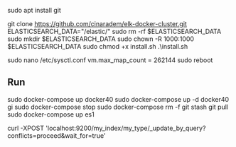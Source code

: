 sudo apt install git

git clone https://github.com/cinaradem/elk-docker-cluster.git
ELASTICSEARCH_DATA="/elastic/"
sudo rm -rf $ELASTICSEARCH_DATA
sudo mkdir $ELASTICSEARCH_DATA
sudo chown -R 1000:1000 $ELASTICSEARCH_DATA
sudo chmod +x install.sh
.\install.sh

sudo nano /etc/sysctl.conf
vm.max_map_count = 262144
sudo reboot

## Run
sudo docker-compose up docker40
sudo docker-compose up -d docker40
gi
sudo docker-compose stop
sudo docker-compose rm -f
git stash
git pull
sudo docker-compose up es1

curl -XPOST 'localhost:9200/my_index/my_type/_update_by_query?conflicts=proceed&wait_for=true'
